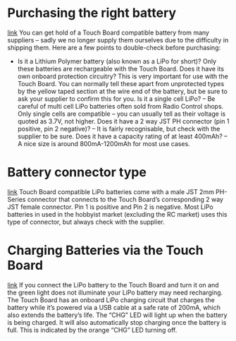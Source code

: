 
# Purchasing the right battery
[link](https://faqs.bareconductive.com/hc/en-gb/articles/204750492-Purchasing-the-right-battery)
You can get hold of a Touch Board compatible battery from many suppliers – sadly we no longer supply them ourselves due to the difficulty in shipping them. Here are a few points to double-check before purchasing:

* Is it a Lithium Polymer battery (also known as a LiPo for short)? Only these batteries are rechargeable with the Touch Board.
    Does it have its own onboard protection circuitry? This is very important for use with the Touch Board. You can normally tell these apart from unprotected types by the yellow taped section at the wire end of the battery, but be sure to ask your supplier to confirm this for you.
    Is it a single cell LiPo? – Be careful of multi cell LiPo batteries often sold from Radio Control shops. Only single cells are compatible – you can usually tell as their voltage is quoted as 3.7V, not higher.
    Does it have a 2 way JST PH connector (pin 1 positive, pin 2 negative)? – It is fairly recognisable, but check with the supplier to be sure.
    Does it have a capacity rating of at least 400mAh? – A nice size is around 800mA-1200mAh for most use cases.



# Battery connector type
[link](https://faqs.bareconductive.com/hc/en-gb/articles/204847261-Battery-connector-type)
Touch Board compatible LiPo batteries come with a male JST 2mm PH-Series connector that connects to the Touch Board’s corresponding 2 way JST female connector. Pin 1 is positive and Pin 2 is negative. Most LiPo batteries in used in the hobbyist market (excluding the RC market) uses this type of connector, but always check with the supplier.

# Charging Batteries via the Touch Board
[link](https://faqs.bareconductive.com/hc/en-gb/articles/204847281-Charging-Batteries-via-the-Touch-Board)
If you connect the LiPo battery to the Touch Board and turn it on and the green light does not illuminate your LiPo battery may need recharging. The Touch Board has an onboard LiPo charging circuit that charges the battery while it’s powered via a USB cable at a safe rate of 200mA, which also extends the battery’s life. The “CHG” LED will light up when the battery is being charged. It will also automatically stop charging once the battery is full. This is indicated by the orange “CHG” LED turning off.
